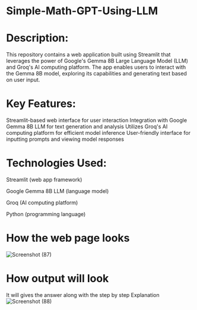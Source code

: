 # Simple-Math-GPT-Using-LLM

# Description:
This repository contains a web application built using Streamlit that leverages the power of Google's Gemma 8B Large Language Model (LLM) and Groq's AI computing platform. The app enables users to interact with the Gemma 8B model, exploring its capabilities and generating text based on user input.
# Key Features:
Streamlit-based web interface for user interaction
Integration with Google Gemma 8B LLM for text generation and analysis
Utilizes Groq's AI computing platform for efficient model inference
User-friendly interface for inputting prompts and viewing model responses
# Technologies Used:
Streamlit (web app framework)

Google Gemma 8B LLM (language model)

Groq (AI computing platform)

Python (programming language)

# How the web page looks
![Screenshot (87)](https://github.com/user-attachments/assets/9b5c8f51-6ad8-45d9-b9d6-5c97f03d953c)

# How output will look
It will gives the answer along with the step by step Explanation
![Screenshot (88)](https://github.com/user-attachments/assets/619c3370-ef69-4525-b15b-e86e6a93d754)

